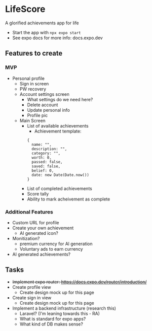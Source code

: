 # LifeScore

A glorified achievements app for life

- Start the app with `npx expo start`
- See expo docs for more info: docs.expo.dev

## Features to create

### MVP

- Personal profile
  - Sign in screen
  - PW recovery
  - Account settings screen
    - What settings do we need here?
    - Delete account
    - Update personal info
    - Profile pic
  - Main Screen
    - List of available achievements
      - Achievement template:
      ```
      {
        name: "",
        description: "",
        category: "",
        worth: 0,
        passed: false,
        saved: false,
        belief: 0,
        date: new Date(Date.now())
      }
      ```
    - List of completed achievements
    - Score tally
    - Ability to mark acheivement as complete

### Additional Features

- Custom URL for profile
- Create your own achievement
  - AI generated icon?
- Monitization?
  - premium currency for AI generation
  - Voluntary ads to earn currency
- AI generated achievements?

## Tasks

- ~~Implement expo router: https://docs.expo.dev/router/introduction/~~
- Create profile view
  - Create design mock up for this page
- Create sign in view
  - Create design mock up for this page
- Implement a backend infrastructure (research this)
  - Laravel? (I'm leaning towards this - RA)
  - What is standard for expo apps?
  - What kind of DB makes sense?

